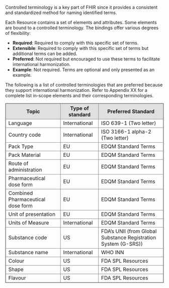 <html xmlns="http://www.w3.org/1999/xhtml">
<body>
    <p>Controlled terminology is a key part of FHIR since it provides a consistent and standardized method for naming identified terms.</p>
    <p>Each Resource contains a set of elements and attributes. Some elements are bound to a controlled terminology. The bindings offer various degrees of flexibility:</p>
    <ul>
        <li><b>Required</b>: Required to comply with this specific set of terms.</li>
        <li><b>Extensible</b>: Required to comply with this specific set of terms but additional terms can be added.</li>
        <li><b>Preferred</b>: Not required but encouraged to use these terms to facilitate international harmonization.</li>
        <li><b>Example</b>: Not required. Terms are optional and only presented as an example.</li>
    </ul>
    <p>The following is a list of controlled terminologies that are preferred because they support international harmonization. Refer to Appendix XX for a complete list in-scope elements and their corresponding terminologies.</p>
    <table style="border: 1px solid grey; border-collapse: collapse;">
        <thead>
            <tr>
                <th style="border: 1px solid grey; background-color: #e0e0e0;">Topic</th>
                <th style="border: 1px solid grey; background-color: #e0e0e0;">Type of standard</th>
                <th style="border: 1px solid grey; background-color: #e0e0e0;">Preferred Standard</th>
            </tr>
        </thead>
        <tbody>
            <tr>
                <td style="border: 1px solid grey;">Language</td>
                <td style="border: 1px solid grey;">International</td>
                <td style="border: 1px solid grey;">ISO 639-1 (Two letter)</td>
            </tr>
            <tr>
                <td style="border: 1px solid grey;">Country code</td>
                <td style="border: 1px solid grey;">International</td>
                <td style="border: 1px solid grey;">ISO 3166-1 alpha-2 (Two letter)</td>
            </tr>
            <tr>
                <td style="border: 1px solid grey;">Pack Type</td>
                <td style="border: 1px solid grey;">EU</td>
                <td style="border: 1px solid grey;">EDQM Standard Terms</td>
            </tr>
            <tr>
                <td style="border: 1px solid grey;">Pack Material</td>
                <td style="border: 1px solid grey;">EU</td>
                <td style="border: 1px solid grey;">EDQM Standard Terms</td>
            </tr>
            <tr>
                <td style="border: 1px solid grey;">Route of administration</td>
                <td style="border: 1px solid grey;">EU</td>
                <td style="border: 1px solid grey;">EDQM Standard Terms</td>
            </tr>
            <tr>
                <td style="border: 1px solid grey;">Pharmaceutical dose form</td>
                <td style="border: 1px solid grey;">EU</td>
                <td style="border: 1px solid grey;">EDQM Standard Terms</td>
            </tr>
            <tr>
                <td style="border: 1px solid grey;">Combined Pharmaceutical dose form</td>
                <td style="border: 1px solid grey;">EU</td>
                <td style="border: 1px solid grey;">EDQM Standard Terms</td>
            </tr>
            <tr>
                <td style="border: 1px solid grey;">Unit of presentation</td>
                <td style="border: 1px solid grey;">EU</td>
                <td style="border: 1px solid grey;">EDQM Standard Terms</td>
            </tr>
            <tr>
                <td style="border: 1px solid grey;">Units of Measure</td>
                <td style="border: 1px solid grey;">International</td>
                <td style="border: 1px solid grey;">EDQM Standard Terms</td>
            </tr>
            <tr>
                <td style="border: 1px solid grey;">Substance code</td>
                <td style="border: 1px solid grey;">US</td>
                <td style="border: 1px solid grey;">FDA’s UNII (from Global Substance Registration System (G-SRS))</td>
            </tr>
            <tr>
                <td style="border: 1px solid grey;">Substance name</td>
                <td style="border: 1px solid grey;">International</td>
                <td style="border: 1px solid grey;">WHO INN</td>
            </tr>
            <tr>
                <td style="border: 1px solid grey;">Colour</td>
                <td style="border: 1px solid grey;">US</td>
                <td style="border: 1px solid grey;">FDA SPL Resources</td>
            </tr>
            <tr>
                <td style="border: 1px solid grey;">Shape</td>
                <td style="border: 1px solid grey;">US</td>
                <td style="border: 1px solid grey;">FDA SPL Resources</td>
            </tr>
            <tr>
                <td style="border: 1px solid grey;">Flavour</td>
                <td style="border: 1px solid grey;">US</td>
                <td style="border: 1px solid grey;">FDA SPL Resources</td>
            </tr>
        </tbody>
    </table>
</body>
</html>